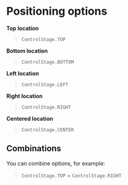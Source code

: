 # Positioning options #

**Top location**
> `ControlStage.TOP`

**Bottom location**
> `ControlStage.BOTTOM`

**Left location**
> `ControlStage.LEFT`

**Right location**
> `ControlStage.RIGHT`

**Centered location**
> `ControlStage.CENTER`

## Combinations ##

You can combine options, for example:

> `ControlStage.TOP` + `ControlStage.RIGHT`